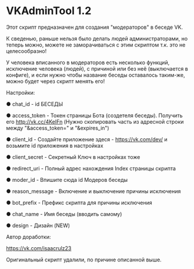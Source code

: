 # VKAdminTool 1.2
Этот скрипт предназначен для создания "модераторов" в беседе VK.

К сведенью, раньше нельзя было делать людей администраторами, но теперь можно, можете не заморачиваться с этим скриптом т.к. это не целесообразно!

У человека вписанного в модераторов есть несколько функций, исключение человека (людей), с причиной или без неё (выключается в конфиге), и если нужно чтобы название беседы оставалось таким-же, можно будет через скрипт менять его!

Настройки:

● chat_id        - id БЕСЕДЫ

● access_token   - Токен страницы Бота (создетеля беседы). Получить его http://vk.cc/4KeIFn (Нужно скопировать часть из адресной строки между "&access_token=" и "&expires_in")

● client_id      - Создайте приложение здеся - https://vk.com/dev/ и возьмите id приложения в настройках

● client_secret  - Секретный Ключ в настройках тоже

● redirect_uri   - Полный адрес нахождения Index страницы скрипта

● moder_id       - Впишите сюда id Модеров беседы

● reason_message - Включение и выключение причины исключения

● bot_prefix     - Префикс скрипта для причины исключения

● chat_name      - Имя беседы (вводить самому)

● design         - Дизайн (NEW)

Автор доработки:

https://vk.com/isaacrulz23

Оригинальный скрипт удалили, по причине описанной выше.
